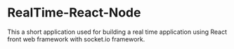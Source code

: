 # RealTime-React-Node

This a short application used for building a real time application using React front web framework with socket.io framework.
